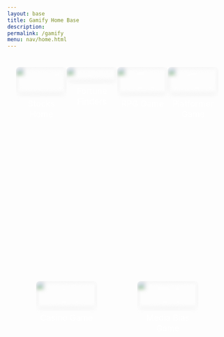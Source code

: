 ```yaml
---
layout: base 
title: Gamify Home Base
description: 
permalink: /gamify
menu: nav/home.html
---
```


<script type="module">
    import { login, pythonURI, javaURI, fetchOptions } from '{{site.baseurl}}/assets/js/api/config.js';
  
    async function verifyAuthentication() {
      const URL = `${javaURI}/api/person/get`;
      try {
        const response = await fetch(URL, fetchOptions);
        if (!response.ok) {
          throw new Error(`Spring server response: ${response.status}`);
        }
        return true; // Successful authentication
      } catch (error) {
        return false; // Authentication failed
      }
    }
  
    window.onload = async function() {
      const isAuthenticated = await verifyAuthentication();
      const loadingElement = document.getElementById('loadingElement');
      
      if (isAuthenticated) {
        loadingElement.style.display = "none";  // Hide the loading screen
      } else {
        // Create a blurred background overlay
        const overlay = document.createElement('div');
        overlay.style.position = 'fixed';
        overlay.style.top = '0';
        overlay.style.left = '0';
        overlay.style.width = '100%';
        overlay.style.height = '100%';
        overlay.style.backgroundColor = 'rgba(0, 0, 0, 0.5)'; // Semi-transparent black
        overlay.style.backdropFilter = 'blur(10px)'; // Blur effect
        overlay.style.zIndex = '999'; // Ensure it appears above other elements
        document.body.appendChild(overlay);

        // Create the "Please login" message box
        const message = document.createElement('div');
        message.style.position = 'absolute';
        message.style.top = '50%';
        message.style.left = '50%';
        message.style.transform = 'translate(-50%, -50%)';
        message.style.backgroundColor = 'black'; // Solid black background
        message.style.padding = '20px';
        message.style.fontSize = '20px';
        message.style.color = '#fff'; // White text color
        message.style.borderRadius = '10px';
        message.style.boxShadow = '0 4px 8px rgba(0, 0, 0, 0.2)'; // Optional shadow for better visibility
        message.style.zIndex = '1000'; // Ensure it appears above the overlay
        message.innerHTML = 'Please login';
        
        // Add the message on top of the overlay
        document.body.appendChild(message);
  
        // Wait for 2 seconds before redirecting
        setTimeout(() => {
          window.location.href = "{{site.baseurl}}/login";  // Redirect to login page
        }, 2000);  // 2000ms = 2 seconds
      }
    }
</script>

<div class="toolkit-buttons">
  <div id="loadingElement" class="loading-container">
      <div class="spinner"></div>
  </div>  
    <a href="{{site.baseurl}}/stocks/home" class="toolkit-button" data-description="Experience real-time stock market simulation with virtual trading. Monitor popular stocks like Apple, Google, and Microsoft, manage your portfolio, and climb the leaderboard as you learn investment strategies in a risk-free environment." data-authors="Author: NITD+People">
    <img src="{{site.baseurl}}/images/toolkit-nav-buttons/stocks.png" alt="Simulation Home" />
    <span class="button-name">Stocks Home</span>
    <div class="description">
      <p>Experience real-time stock market simulation with virtual trading. Monitor popular stocks like Apple, Google, and Microsoft, manage your portfolio, and climb the leaderboard as you learn investment strategies in a risk-free environment.</p>
    </div>
  </a>
  <a href="{{site.baseurl}}/gamify/fortuneFinders" class="toolkit-button" data-description="This page contains all the games developed by CSA. It includes an adventure game where you can explore endless opurtunites. Within this game you can learn how to gamble by playing the gambling game or all about stocks and crypto in our investment game!" data-authors="Author: NITD+People">
    <img src="{{site.baseurl}}/images/toolkit-nav-buttons/fortune.png" alt="Gamify" />
    <span class="button-name">Fortune Finders</span>
    <div class="description">
      <p>This page contains all the games developed by CSA. Starting at the adventure game, you can interact with NPCs and answer CS related questions to earn balance. With the balance, you can either gamble it away at the casino game or trade it at stocks. We also have crypto!</p>
    </div>
  </a>
  <a href="{{site.baseurl}}/rpg/latest" class="toolkit-button" data-description="Learn the basics of JS and object oriented programming through hands on learning. Dive deep into the world of game coding in this underwater game where you can interact with different oceanic animals such as turtles, fishes, and more." data-authors="Author: Jane Smith">
    <img src="{{site.baseurl}}/images/toolkit-nav-buttons/rpg.png" alt="RPG Game" />
    <span class="button-name">RPG Game</span>
    <div class="description">
      <p>Learn the basics of JS and object oriented programming through hands on learning. Dive deep into the world of game coding in this underwater game where you can interact with different oceanic animals such as turtles, fishes, and more.</p>
    </div>
  </a>
  <a href="{{site.baseurl}}/navigation/game" class="toolkit-button" data-description="Explore collaboration resources that facilitate group work and team projects. Access platforms and tools designed to enhance communication, project management, and collective problem-solving." data-authors="Author: Alex Johnson">
    <img src="{{site.baseurl}}/images/toolkit-nav-buttons/platformer.png" alt="Platformer Game" />
    <span class="button-name">Platformer Game</span>
    <div class="description">
      <p>Explore collaboration resources that facilitate group work and team projects. Access platforms and tools designed to enhance communication, project management, and collective problem-solving.</p>
    </div>
  </a>
</div>

<!-- Second Row of Buttons -->
<div class="toolkit-buttons">
  <a href="{{site.baseurl}}/gamify/casinohomepage" class="toolkit-button" data-description="Classic arcade games reimagined for learning coding concepts. Test your reflexes and learn programming tricks at the same time." data-authors="Author: ArcadeDev">
    <img src="{{site.baseurl}}/images/toolkit-nav-buttons/casinohomepage.png" alt="Casino Game" />
    <span class="button-name">Casino Game</span>
    <div class="description">
      <p>Classic casino games to test your luck and have fun.</p>
    </div>
  </a>
  <a href="{{site.baseurl}}/media" class="toolkit-button" data-description="Engage in simulations that teach real-world applications of coding and software engineering concepts." data-authors="Author: CodeSim Team">
    <img src="{{site.baseurl}}/images/toolkit-nav-buttons/media.png" alt="Media Game" />
    <span class="button-name">Media Bias Game</span>
    <div class="description">
      <p>Drag the images into the correct bins (Left, Center, or Right). You have 3 lives!</p>
    </div>
  </a>
</div>

<style>
  .toolkit-buttons {
    display: flex;
    justify-content: space-around;
    align-items: flex-start;
    margin: 20px 0;
    padding: 20px;
  }

  .toolkit-button {
    width: 30%;
    height: auto;
    background-color: transparent;
    color: white;
    font-size: 1.5rem;
    border: none;
    border-radius: 8px;
    cursor: pointer;
    position: relative;
    overflow: hidden;
    transition: all 0.3s ease;
    display: flex;
    flex-direction: column;
    justify-content: flex-start;
    align-items: center;
    text-align: center;
    text-decoration: none;
    padding-bottom: 20px;
  }

  .toolkit-button img {
    width: 100%;
    height: auto;
    object-fit: cover;
    border-radius: 8px;
    filter: blur(5px);
    transition: filter 0.3s ease, transform 0.3s ease;
  }

  .toolkit-button .button-name {
    position: relative;
    z-index: 1;
    font-size: 1.2rem;
    margin: 10px 0;
  }

  .toolkit-button .description {
    opacity: 0;
    position: relative;
    background: none;
    color: white;
    padding: 10px;
    text-align: center;
    transition: opacity 0.3s ease, transform 0.3s ease;
    white-space: normal;
    width: 100%;
    z-index: 1;
    font-size: 0.8rem;
    margin-top: 10px;
  }

  .toolkit-button:hover {
    transform: scale(1.1);
  }

  .toolkit-button:hover img {
    filter: blur(0);
  }

  .toolkit-button:hover .description {
    opacity: 1;
    transform: translateY(10px);
  }
</style>
